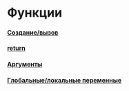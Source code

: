 # Функции

#### [Создание/вызов](creation_use.md)
#### [return](return.md)
#### [Аргументы](arguments.md)
#### [Глобальные/локальные переменные](global_local.md)

